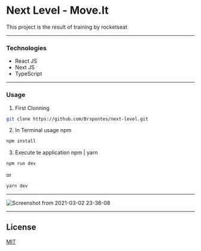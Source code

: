 # Next Level - Move.It

This project is the result of training by rocketseat
<hr />
<h3>Technologies</h3>
<ul>
  <li>React JS</li>
  <li>Next JS</li>
  <li>TypeScript</li>
</ul>
<hr />
<h3>Usage</h3>

1. First Clonning
```bash
git clone https://github.com/Brspontes/next-level.git
```

2. In Terminal usage npm
```bash
npm install
```
3. Execute te application npm | yarn
```bash
npm run dev
```
or
```bash
yarn dev
```
<hr />

![Screenshot from 2021-03-02 23-36-08](https://user-images.githubusercontent.com/14333695/109743903-35ae2d80-7bb0-11eb-9fe6-7acbc41ce3ea.png)
<hr />

## License
[MIT](https://choosealicense.com/licenses/mit/)

